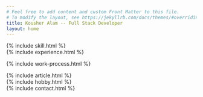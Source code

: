```yaml
---
# Feel free to add content and custom Front Matter to this file.
# To modify the layout, see https://jekyllrb.com/docs/themes/#overriding-theme-defaults
title: Kousher Alam -- Full Stack Developer
layout: home
---
```

<div class="skills-container"  id="skills">
    {% include skill.html %}
</div>
<div class="experience-container">
    {% include experience.html %}
</div>


{% include work-process.html %}



<div class="article-container">
    {% include article.html %}
</div>

<div class="hobby-container">
    {% include hobby.html %}
</div>

<div class="contact-form-container">
    {% include contact.html %}
</div>

